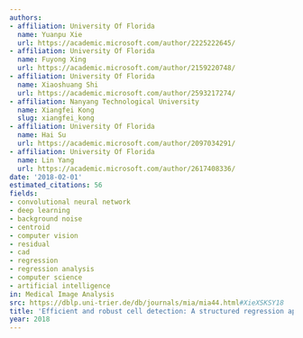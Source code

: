 ```yaml
---
authors:
- affiliation: University Of Florida
  name: Yuanpu Xie
  url: https://academic.microsoft.com/author/2225222645/
- affiliation: University Of Florida
  name: Fuyong Xing
  url: https://academic.microsoft.com/author/2159220748/
- affiliation: University Of Florida
  name: Xiaoshuang Shi
  url: https://academic.microsoft.com/author/2593217274/
- affiliation: Nanyang Technological University
  name: Xiangfei Kong
  slug: xiangfei_kong
- affiliation: University Of Florida
  name: Hai Su
  url: https://academic.microsoft.com/author/2097034291/
- affiliation: University Of Florida
  name: Lin Yang
  url: https://academic.microsoft.com/author/2617408336/
date: '2018-02-01'
estimated_citations: 56
fields:
- convolutional neural network
- deep learning
- background noise
- centroid
- computer vision
- residual
- cad
- regression
- regression analysis
- computer science
- artificial intelligence
in: Medical Image Analysis
src: https://dblp.uni-trier.de/db/journals/mia/mia44.html#XieXSKSY18
title: 'Efficient and robust cell detection: A structured regression approach'
year: 2018
---
```

